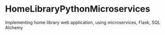 # HomeLibraryPythonMicroservices
Implementing home library web application, using microservices, Flask, SQL Alchemy
